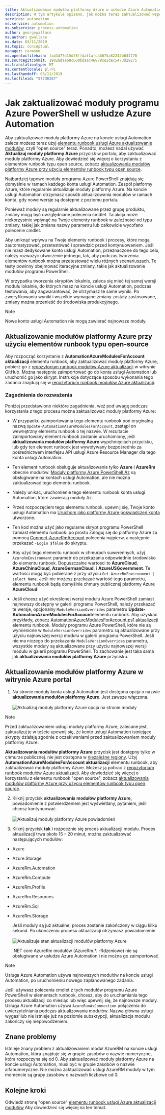 ```yaml
---
title: Aktualizowanie modułów platformy Azure w usłudze Azure Automation
description: W tym artykule opisano, jak można teraz zaktualizować wspólnego moduły programu Azure PowerShell zapewniany domyślnie w usłudze Azure Automation.
services: automation
ms.service: automation
ms.subservice: process-automation
author: georgewallace
ms.author: gwallace
ms.date: 03/11/2019
ms.topic: conceptual
manager: carmonm
ms.openlocfilehash: fad3d77d15d78ffdaf1afca3675a82242b844778
ms.sourcegitcommit: 1902adaa68c660bdaac46878ce2dec5473d29275
ms.translationtype: MT
ms.contentlocale: pl-PL
ms.lasthandoff: 03/11/2019
ms.locfileid: "57730387"
---
```

# <a name="how-to-update-azure-powershell-modules-in-azure-automation"></a>Jak zaktualizować moduły programu Azure PowerShell w usłudze Azure Automation

Aby zaktualizować moduły platformy Azure na koncie usługi Automation zaleca możesz teraz użyj [elementu runbook usługi Azure aktualizowanie modułów](https://github.com/Microsoft/AzureAutomation-Account-Modules-Update), czyli "open source" teraz. Ponadto, możesz nadal używać **Aktualizuj moduły platformy Azure** przycisk w portalu, aby zaktualizować moduły platformy Azure. Aby dowiedzieć się więcej o korzystaniu z elementów runbook typu open source, zobacz [aktualizowania modułów platformy Azure przy użyciu elementów runbook typu open source](#open-source).

Najbardziej typowe moduły programu Azure PowerShell znajdują się domyślnie w ramach każdego konta usługi Automation. Zespół platformy Azure, które regularnie aktualizuje moduły platformy Azure. Na koncie usługi Automation otrzymasz sposób aktualizowania modułów w ramach konta, gdy nowe wersje są dostępne z poziomu portalu.

Ponieważ moduły są regularnie aktualizowane przez grupę produktu, zmiany mogą być uwzględniane polecenia cmdlet. Ta akcja może niekorzystnie wpłynąć na Twoje elementy runbook w zależności od typu zmiany, takiej jak zmiana nazwy parametru lub całkowicie wycofano polecenie cmdlet.

Aby uniknąć wpływu na Twoje elementy runbook i procesy, które mogą zautomatyzować, przetestować i sprawdzić przed kontynuowaniem. Jeśli nie masz dedykowane konto usługi Automation, przeznaczone do tego celu, należy rozważyć utworzenie jednego, tak, aby podczas tworzenia elementów runbook można przetestować wielu różnych scenariuszach. Te testy powinny obejmować iteracyjne zmiany, takie jak aktualizowanie modułów programu PowerShell. 

W przypadku tworzenia skryptów lokalnie, zaleca się mieć tej samej wersji modułu lokalnie, do których masz na koncie usługi Automation, podczas testowania, aby zagwarantować, że otrzymasz te same wyniki. Po zweryfikowaniu wyniki i wszelkie wymagane zmiany zostały zastosowane, zmiany można przenieść do środowiska produkcyjnego.

> [!NOTE]
> Nowe konto usługi Automation nie mogą zawierać najnowsze moduły.

## <a name="open-source"></a>Aktualizowanie modułów platformy Azure przy użyciu elementów runbook typu open-source

Aby rozpocząć korzystanie z **AutomationAzureModulesForAccount aktualizacji** elementu runbook, aby zaktualizować moduły platformy Azure, pobierz go z [repozytorium runbook modułów Azure aktualizacji](https://github.com/Microsoft/AzureAutomation-Account-Modules-Update) w witrynie GitHub. Można następnie zaimportować go do konta usługi Automation lub uruchomić go jako skrypt. Instrukcje dotyczące sposobu wykonania tego zadania znajdują się w [repozytorium runbook modułów Azure aktualizacji](https://github.com/Microsoft/AzureAutomation-Account-Modules-Update).

### <a name="considerations"></a>Zagadnienia do rozważenia

Poniżej przedstawiono niektóre zagadnienia, weź pod uwagę podczas korzystania z tego procesu można zaktualizować moduły platformy Azure:

* W przypadku zaimportowania tego elementu runbook pod oryginalną nazwą `Update-AutomationAzureModulesForAccount`, zastąpi on wewnętrzny elementu runbook o tej nazwie. W rezultacie zaimportowany element runbook zostanie uruchomiony, jeśli **aktualizowania modułów platformy Azure** wypchnięciach przycisku, lub gdy ten element runbook jest wywoływany bezpośrednio za pośrednictwem interfejsu API usługi Azure Resource Manager dla tego konta usługi Automation.

* Ten element runbook obsługuje aktualizowanie tylko **Azure** i **AzureRm** obecnie modułów. [Moduły platformy Azure PowerShell Az](/powershell/azure/new-azureps-module-az) są obsługiwane na kontach usługi Automation, ale nie można zaktualizować tego elementu runbook.

* Należy unikać, uruchomienie tego elementu runbook konta usługi Automation, które zawierają moduły Az.

* Przed rozpoczęciem tego elementu runbook, upewnij się, Twoje konto usługi Automation ma [Uruchom jako platformy Azure poświadczeń konta](manage-runas-account.md) utworzone.

* Ten kod można użyć jako regularne skrypt programu PowerShell zamiast elementu runbook: po prostu Zaloguj się do platformy Azure za pomocą [Connect-AzureRmAccount](/powershell/module/azurerm.profile/connect-azurermaccount) polecenia najpierw, a następnie przekazać `-Login $false` do skryptu.

* Aby użyć tego elementu runbook w chmurach suwerennych, użyj `AzureRmEnvironment` parametr do przekazania odpowiednie środowisko do elementu runbook.  Dopuszczalne wartości to **AzureCloud**, **AzureChinaCloud**, **AzureGermanCloud**, i **AzureUSGovernment**. Te wartości mogą być pobierane z przy użyciu `Get-AzureRmEnvironment | select Name`. Jeśli nie możesz przekazać wartość tego parametru, elementu runbook będą domyślnie chmury publicznej platformy Azure **AzureCloud**

* Jeśli chcesz użyć określonej wersji modułu Azure PowerShell zamiast najnowszy dostępny w galerii programu PowerShell, należy przekazać te wersje, opcjonalny `ModuleVersionOverrides` parametru **Update-AutomationAzureModulesForAccount**elementu runbook. Aby uzyskać przykłady, zobacz [AutomationAzureModulesForAccount.ps1 aktualizacji](https://github.com/Microsoft/AzureAutomation-Account-Modules-Update/blob/master/Update-AutomationAzureModulesForAccount.ps1
) elementu runbook. Moduły programu Azure PowerShell, które nie są wymienione w `ModuleVersionOverrides` parametru są aktualizowane przy użyciu najnowszej wersji modułu w galerii programu PowerShell. Jeśli nie ma niczego do przekazania `ModuleVersionOverrides` parametru, wszystkie moduły są aktualizowane przy użyciu najnowszej wersji modułu w galerii programu PowerShell. To zachowanie jest taka sama jak **aktualizowania modułów platformy Azure** przycisku.

## <a name="update-azure-modules-in-the-azure-portal"></a>Aktualizowanie modułów platformy Azure w witrynie Azure portal

1. Na stronie moduły konta usługi Automation jest dostępna opcja o nazwie **aktualizowania modułów platformy Azure**. Jest zawsze włączona.<br><br> ![Aktualizuj moduły platformy Azure opcja na stronie moduły](media/automation-update-azure-modules/automation-update-azure-modules-option.png)

  > [!NOTE]
  > Przed zaktualizowaniem usługi moduły platformy Azure, zalecane jest, zaktualizuj je w teście upewnij się, że konto usługi Automation istniejące skrypty działają zgodnie z oczekiwaniami przed zaktualizowaniem moduły platformy Azure.
  >
  > **Aktualizowania modułów platformy Azure** przycisk jest dostępny tylko w chmurze publicznej. nie jest dostępna w [niezależne regiony](https://azure.microsoft.com/global-infrastructure/). Użyj **AutomationAzureModulesForAccount aktualizacji** elementu runbook, aby zaktualizować moduły platformy Azure. Możesz ją pobrać z [repozytorium runbook modułów Azure aktualizacji](https://github.com/Microsoft/AzureAutomation-Account-Modules-Update). Aby dowiedzieć się więcej o korzystaniu z elementu runbook "open source", zobacz [aktualizowania modułów platformy Azure przy użyciu elementów runbook typu open source](#open-source).

2. Kliknij przycisk **aktualizowania modułów platformy Azure**, powiadomienie z potwierdzeniem jest wyświetlany, pytaniem, jeśli chcesz kontynuować.<br><br> ![Aktualizuj moduły platformy Azure powiadomień](media/automation-update-azure-modules/automation-update-azure-modules-popup.png)

3. Kliknij przycisk **tak** i rozpocznie się proces aktualizacji modułu. Proces aktualizacji trwa około 15 – 20 minut, można zaktualizować następujących modułów:

  * Azure
  * Azure.Storage
  * AzureRm.Automation
  * AzureRm.Compute
  * AzureRm.Profile
  * AzureRm.Resources
  * AzureRm.Sql
  * AzureRm.Storage

    Jeśli moduły są już aktualne, proces zostanie zakończony w ciągu kilku sekund. Po ukończeniu procesu aktualizacji otrzymasz powiadomienie.<br><br> ![Aktualizuje stan aktualizacji modułów platformy Azure](media/automation-update-azure-modules/automation-update-azure-modules-updatestatus.png)

    .NET core AzureRm modułów (AzureRm.*. -Rdzeniowe) nie są obsługiwane w usłudze Azure Automation i nie można go zaimportować.

> [!NOTE]
> Usługa Azure Automation używa najnowszych modułów na koncie usługi Automation, po uruchomieniu nowego zaplanowanego zadania.  

Jeśli używasz polecenia cmdlet z tych modułów programu Azure PowerShell w elementach runbook, chcesz, aby do uruchamiania tego procesu aktualizacji co miesiąc lub więc upewnij się, że najnowsze moduły. Usługa Azure Automation używa `AzureRunAsConnection` połączenia do uwierzytelniania podczas aktualizowania modułów. Nazwa główna usługi wygasł lub nie istnieje już na poziomie subskrypcji, aktualizacja modułu zakończy się niepowodzeniem.

## <a name="known-issues"></a>Znane problemy

Istnieje znany problem z aktualizowaniem moduł AzureRM na koncie usługi Automation, która znajduje się w grupie zasobów o nazwie numeryczne, która rozpoczyna się od 0. Aby zaktualizować moduły platformy Azure na koncie usługi Automation, musi być w grupie zasobów o nazwie alfanumeryczne. Nie można zaktualizować usługi AzureRM moduły w tym momencie są grupy zasobów o nazwach liczbowe od 0.

## <a name="next-steps"></a>Kolejne kroki

Odwiedź stronę "open source" [elementu runbook usługi Azure aktualizacji modułów](https://github.com/Microsoft/AzureAutomation-Account-Modules-Update) Aby dowiedzieć się więcej na ten temat.
